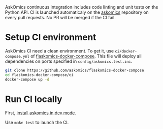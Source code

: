 AskOmics continuous integration includes code linting and unit tests on the Python API. CI is launched automaticaly on the [askomics](https://github.com/askomics/flaskomics) repository on every pull requests. No PR will be merged if the CI fail.


# Setup CI environment

AskOmics CI need a clean environment. To get it, use `ci/docker-compose.yml` of [flaskomics-docker-compose](https://github.com/askomics/flaskomics-docker-compose). This file will deploy all dependencies on ports specified in `config/askomics.test.ini`.

```bash
git clone https://github.com/askomics/flaskomics-docker-compose
cd flaskomics-docker-compose/ci
docker-compose up -d
```

# Run CI locally

First, [install askomics in dev mode](/dev-deployment/#install-askomics).

Use `make test` to launch the CI.
